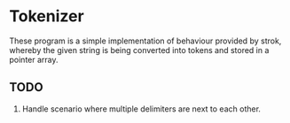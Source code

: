 # Tokenizer

These program is a simple implementation of behaviour provided by strok, whereby the given string is being converted into tokens and stored in a pointer array.

## TODO
1. Handle scenario where multiple delimiters are next to each other.
